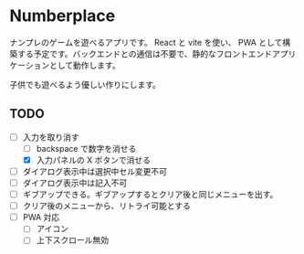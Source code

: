 # Numberplace

ナンプレのゲームを遊べるアプリです。 React と vite を使い、 PWA として構築する予定です。バックエンドとの通信は不要で、静的なフロントエンドアプリケーションとして動作します。

子供でも遊べるよう優しい作りにします。

## TODO

- [ ] 入力を取り消す
  - [ ] backspace で数字を消せる
  - [x] 入力パネルの X ボタンで消せる
- [ ] ダイアログ表示中は選択中セル変更不可
- [ ] ダイアログ表示中は記入不可
- [ ] ギブアップできる。ギブアップするとクリア後と同じメニューを出す。
- [ ] クリア後のメニューから、リトライ可能とする
- [ ] PWA 対応
  - [ ] アイコン
  - [ ] 上下スクロール無効
